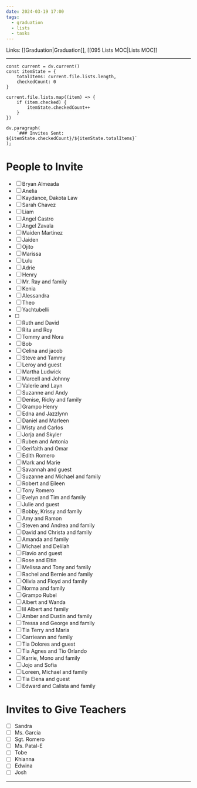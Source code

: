 ```yaml
---
date: 2024-03-19 17:00
tags:
  - graduation
  - lists
  - tasks
---
```

Links: [[Graduation|Graduation]], [[095 Lists MOC|Lists MOC]]
___
```dataviewjs
const current = dv.current()
const itemState = {
	totalItems: current.file.lists.length,
	checkedCount: 0
}

current.file.lists.map((item) => {
	if (item.checked) {
		itemState.checkedCount++
	}
})

dv.paragraph(
	`### Invites Sent: ${itemState.checkedCount}/${itemState.totalItems}`
);
```
# People to Invite
- [ ] Bryan Almeada
- [ ] Anelia
- [ ] Kaydance, Dakota Law
- [ ] Sarah Chavez
- [ ] Liam
- [ ] Angel Castro
- [ ] Angel Zavala
- [ ] Maiden Martinez
- [ ] Jaiden 
- [ ] Ojito
- [ ] Marissa
- [ ] Lulu
- [ ] Adrie
- [ ] Henry
- [ ] Mr. Ray and family
- [ ] Kenia
- [ ] Alessandra
- [ ] Theo
- [ ] Yachtubelli
- [ ] 
- [ ] Ruth and David
- [ ] Rita and Roy
- [ ] Tommy and Nora
- [ ] Bob
- [ ] Celina and jacob
- [ ] Steve and Tammy
- [ ] Leroy and guest
- [ ] Martha Ludwick
- [ ] Marcell and Johnny
- [ ] Valerie and Layn
- [ ] Suzanne and Andy
- [ ] Denise, Ricky and family
- [ ] Grampo Henry
- [ ] Edna and Jazzlynn
- [ ] Daniel and Marleen
- [ ] Misty and Carlos
- [ ] Jorja and Skyler
- [ ] Ruben and Antonia
- [ ] Gerifaith and Omar
- [ ] Edith Romero
- [ ] Mark and Marie
- [ ] Savannah and guest
- [ ] Suzanne and Michael and family
- [ ] Robert and Eileen
- [ ] Tony Romero
- [ ] Evelyn and Tim and family
- [ ] Julie and guest
- [ ] Bobby, Krissy and family
- [ ] Amy and Ramon
- [ ] Steven and Andrea and family
- [ ] David and Christa and family
- [ ] Amanda and family
- [ ] Michael and Delilah
- [ ] Flavio and guest
- [ ] Rose and Eltin
- [ ] Melissa and Tony and family
- [ ] Rachel and Bernie and family
- [ ] Olivia and Floyd and family
- [ ] Norma and family
- [ ] Grampo Rubel
- [ ] Albert and Wanda
- [ ] lil Albert and family
- [ ] Amber and Dustin and family
- [ ] Tressa and George and family
- [ ] Tia Terry and Maria
- [ ] Carrieann and family
- [ ] Tia Dolores and guest
- [ ] Tia Agnes and Tio Orlando
- [ ] Karrie, Mono and family
- [ ] Jojo and Sofia
- [ ] Loreen, Michael and family
- [ ] Tia Elena and guest
- [ ] Edward and Calista and family
# Invites to Give Teachers
- [ ] Sandra
- [ ] Ms. Garcia
- [ ] Sgt. Romero
- [ ] Ms. Patal-E
- [ ] Tobe
- [ ] Khianna
- [ ] Edwina
- [ ] Josh

---

